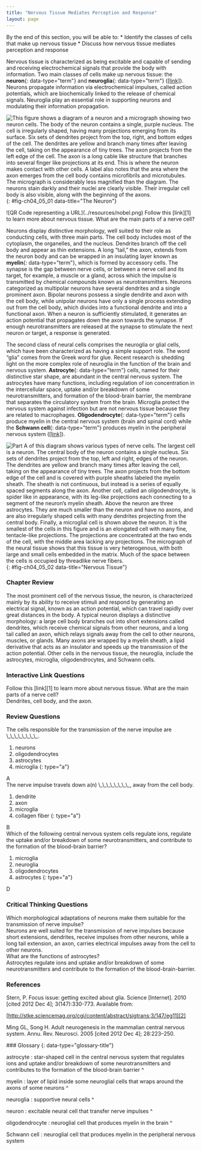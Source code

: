 ```yaml
---
title: "Nervous Tissue Mediates Perception and Response"
layout: page
---
```



<div data-type="abstract" markdown="1">
By the end of this section, you will be able to:
* Identify the classes of cells that make up nervous tissue
* Discuss how nervous tissue mediates perception and response

</div>

Nervous tissue is characterized as being excitable and capable of sending and receiving electrochemical signals that provide the body with information. Two main classes of cells make up nervous tissue: the **neuron**{: data-type="term"} and **neuroglia**{: data-type="term"} ([\[link\]](#fig-ch04_05_01)). Neurons propagate information via electrochemical impulses, called action potentials, which are biochemically linked to the release of chemical signals. Neuroglia play an essential role in supporting neurons and modulating their information propagation.

 ![This figure shows a diagram of a neuron and a micrograph showing two neuron cells. The body of the neuron contains a single, purple nucleus. The cell is irregularly shaped, having many projections emerging from its surface. Six sets of dendrites project from the top, right, and bottom edges of the cell. The dendrites are yellow and branch many times after leaving the cell, taking on the appearance of tiny trees. The axon projects from the left edge of the cell. The axon is a long cable like structure that branches into several finger like projections at its end. This is where the neuron makes contact with other cells. A label also notes that the area where the axon emerges from the cell body contains microfibrils and microtubules. The micrograph is considerably less magnified than the diagram. The neurons stain darkly and their nuclei are clearly visible. Their irregular cell body is also visible, along with the beginning of the axons.](../resources/415_Neuron.jpg " The cell body of a neuron, also called the soma, contains the nucleus and mitochondria. The dendrites transfer the nerve impulse to the soma. The axon carries the action potential away to another excitable cell.  LM &#xD7; 1600. (Micrograph provided by the Regents of University of Michigan Medical School &#xA9; 2012)"){: #fig-ch04_05_01 data-title="The Neuron"}

<div data-type="note" data-has-label="true" class="anatomy interactive" data-label="" markdown="1">
<span data-type="media" data-alt="QR Code representing a URL"> ![QR Code representing a URL](../resources/nobel.png) </span>
Follow this [link][1] to learn more about nervous tissue. What are the main parts of a nerve cell?

</div>

Neurons display distinctive morphology, well suited to their role as conducting cells, with three main parts. The cell body includes most of the cytoplasm, the organelles, and the nucleus. Dendrites branch off the cell body and appear as thin extensions. A long “tail,” the axon, extends from the neuron body and can be wrapped in an insulating layer known as **myelin**{: data-type="term"}, which is formed by accessory cells. The synapse is the gap between nerve cells, or between a nerve cell and its target, for example, a muscle or a gland, across which the impulse is transmitted by chemical compounds known as neurotransmitters. Neurons categorized as multipolar neurons have several dendrites and a single prominent axon. Bipolar neurons possess a single dendrite and axon with the cell body, while unipolar neurons have only a single process extending out from the cell body, which divides into a functional dendrite and into a functional axon. When a neuron is sufficiently stimulated, it generates an action potential that propagates down the axon towards the synapse. If enough neurotransmitters are released at the synapse to stimulate the next neuron or target, a response is generated.

The second class of neural cells comprises the neuroglia or glial cells, which have been characterized as having a simple support role. The word “glia” comes from the Greek word for glue. Recent research is shedding light on the more complex role of neuroglia in the function of the brain and nervous system. **Astrocyte**{: data-type="term"} cells, named for their distinctive star shape, are abundant in the central nervous system. The astrocytes have many functions, including regulation of ion concentration in the intercellular space, uptake and/or breakdown of some neurotransmitters, and formation of the blood-brain barrier, the membrane that separates the circulatory system from the brain. Microglia protect the nervous system against infection but are not nervous tissue because they are related to macrophages. **Oligodendrocyte**{: data-type="term"} cells produce myelin in the central nervous system (brain and spinal cord) while the **Schwann cell**{: data-type="term"} produces myelin in the peripheral nervous system ([\[link\]](#fig-ch04_05_02)).

![Part A of this diagram shows various types of nerve cells. The largest cell is a neuron. The central body of the neuron contains a single nucleus. Six sets of dendrites project from the top, left and right, edges of the neuron. The dendrites are yellow and branch many times after leaving the cell, taking on the appearance of tiny trees. The axon projects from the bottom edge of the cell and is covered with purple sheaths labeled the myelin sheath. The sheath is not continuous, but instead is a series of equally spaced segments along the axon. Another cell, called an oligodendrocyte, is spider like in appearance, with its leg-like projections each connecting to a segment of the neuron&#x2019;s myelin sheath. Above the neuron are three astrocytes. They are much smaller than the neuron and have no axons, and are also irregularly shaped cells with many dendrites projecting from the central body. Finally, a microglial cell is shown above the neuron. It is the smallest of the cells in this figure and is an elongated cell with many fine, tentacle-like projections. The projections are concentrated at the two ends of the cell, with the middle area lacking any projections. The micrograph of the neural tissue shows that this tissue is very heterogenous, with both large and small cells embedded in the matrix. Much of the space between the cells is occupied by threadlike nerve fibers.](../resources/416_Nervous_Tissue-new.jpg "Nervous tissue is made up of neurons and neuroglia. The cells of nervous tissue are specialized to transmit and receive impulses.  LM &#xD7; 872. (Micrograph provided by the Regents of University of Michigan Medical School &#xA9; 2012)"){: #fig-ch04_05_02 data-title="Nervous Tissue"}

### Chapter Review

The most prominent cell of the nervous tissue, the neuron, is characterized mainly by its ability to receive stimuli and respond by generating an electrical signal, known as an action potential, which can travel rapidly over great distances in the body. A typical neuron displays a distinctive morphology: a large cell body branches out into short extensions called dendrites, which receive chemical signals from other neurons, and a long tail called an axon, which relays signals away from the cell to other neurons, muscles, or glands. Many axons are wrapped by a myelin sheath, a lipid derivative that acts as an insulator and speeds up the transmission of the action potential. Other cells in the nervous tissue, the neuroglia, include the astrocytes, microglia, oligodendrocytes, and Schwann cells.

### Interactive Link Questions

<div data-type="exercise">
<div data-type="problem" markdown="1">
Follow this [link][1] to learn more about nervous tissue. What are the main parts of a nerve cell?

</div>
<div data-type="solution" markdown="1">
Dendrites, cell body, and the axon.

</div>
</div>

### Review Questions

<div data-type="exercise">
<div data-type="problem" markdown="1">
The cells responsible for the transmission of the nerve impulse are \_\_\_\_\_\_\_\_.

1.  neurons
2.  oligodendrocytes
3.  astrocytes
4.  microglia
{: type="a"}

</div>
<div data-type="solution" markdown="1">
A

</div>
</div>

<div data-type="exercise">
<div data-type="problem" markdown="1">
The nerve impulse travels down a(n) \_\_\_\_\_\_\_\_, away from the cell body.

1.  dendrite
2.  axon
3.  microglia
4.  collagen fiber
{: type="a"}

</div>
<div data-type="solution" markdown="1">
B

</div>
</div>

<div data-type="exercise">
<div data-type="problem" markdown="1">
Which of the following central nervous system cells regulate ions, regulate the uptake and/or breakdown of some neurotransmitters, and contribute to the formation of the blood-brain barrier?

1.  microglia
2.  neuroglia
3.  oligodendrocytes
4.  astrocytes
{: type="a"}

</div>
<div data-type="solution" markdown="1">
D

</div>
</div>

### Critical Thinking Questions

<div data-type="exercise">
<div data-type="problem" markdown="1">
Which morphological adaptations of neurons make them suitable for the transmission of nerve impulse?

</div>
<div data-type="solution" markdown="1">
Neurons are well suited for the transmission of nerve impulses because short extensions, dendrites, receive impulses from other neurons, while a long tail extension, an axon, carries electrical impulses away from the cell to other neurons.

</div>
</div>

<div data-type="exercise">
<div data-type="problem" markdown="1">
What are the functions of astrocytes?

</div>
<div data-type="solution" markdown="1">
Astrocytes regulate ions and uptake and/or breakdown of some neurotransmitters and contribute to the formation of the blood-brain-barrier.

</div>
</div>

### References

Stern, P. Focus issue: getting excited about glia. Science \[Internet\]. 2010 \[cited 2012 Dec 4\]; 3(147):330-773. Available from:

[http://stke.sciencemag.org/cgi/content/abstract/sigtrans;3/147/eg11][2]

Ming GL, Song H. Adult neurogenesis in the mammalian central nervous system. Annu. Rev. Neurosci. 2005 \[cited 2012 Dec 4\]; 28:223–250.

<div data-type="glossary" markdown="1">
### Glossary
{: data-type="glossary-title"}

astrocyte
: star-shaped cell in the central nervous system that regulates ions and uptake and/or breakdown of some neurotransmitters and contributes to the formation of the blood-brain barrier
^

myelin
: layer of lipid inside some neuroglial cells that wraps around the axons of some neurons
^

neuroglia
: supportive neural cells
^

neuron
: excitable neural cell that transfer nerve impulses
^

oligodendrocyte
: neuroglial cell that produces myelin in the brain
^

Schwann cell
: neuroglial cell that produces myelin in the peripheral nervous system

</div>



[1]: http://openstaxcollege.org/l/nobel
[2]: http://stke.sciencemag.org/cgi/content/abstract/sigtrans;3/147/eg11
